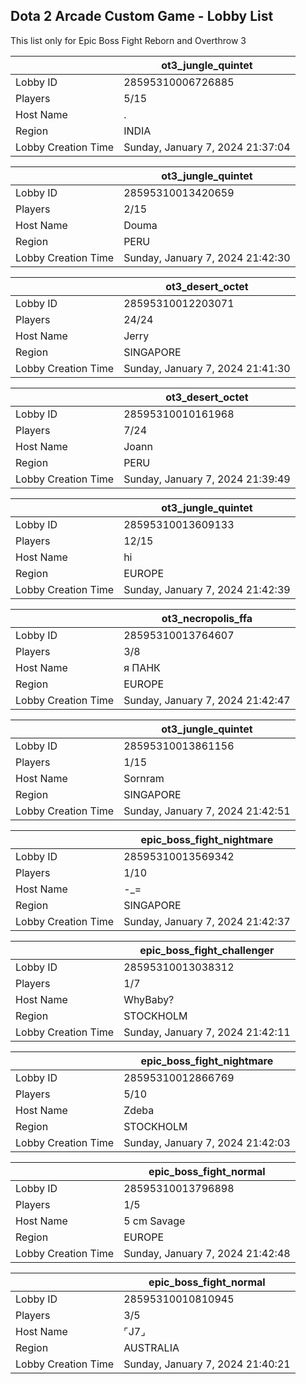 ## Dota 2 Arcade Custom Game - Lobby List

This list only for Epic Boss Fight Reborn and Overthrow 3

|  | ot3_jungle_quintet |
| ------ | ------ |
| Lobby ID | 28595310006726885 |
| Players | 5/15 |
| Host Name | . |
| Region | INDIA |
| Lobby Creation Time | Sunday, January 7, 2024 21:37:04 |


|  | ot3_jungle_quintet |
| ------ | ------ |
| Lobby ID | 28595310013420659 |
| Players | 2/15 |
| Host Name | Douma |
| Region | PERU |
| Lobby Creation Time | Sunday, January 7, 2024 21:42:30 |


|  | ot3_desert_octet |
| ------ | ------ |
| Lobby ID | 28595310012203071 |
| Players | 24/24 |
| Host Name | Jerry |
| Region | SINGAPORE |
| Lobby Creation Time | Sunday, January 7, 2024 21:41:30 |


|  | ot3_desert_octet |
| ------ | ------ |
| Lobby ID | 28595310010161968 |
| Players | 7/24 |
| Host Name | Joann |
| Region | PERU |
| Lobby Creation Time | Sunday, January 7, 2024 21:39:49 |


|  | ot3_jungle_quintet |
| ------ | ------ |
| Lobby ID | 28595310013609133 |
| Players | 12/15 |
| Host Name | hi |
| Region | EUROPE |
| Lobby Creation Time | Sunday, January 7, 2024 21:42:39 |


|  | ot3_necropolis_ffa |
| ------ | ------ |
| Lobby ID | 28595310013764607 |
| Players | 3/8 |
| Host Name | я ПАНК |
| Region | EUROPE |
| Lobby Creation Time | Sunday, January 7, 2024 21:42:47 |


|  | ot3_jungle_quintet |
| ------ | ------ |
| Lobby ID | 28595310013861156 |
| Players | 1/15 |
| Host Name | Sornram |
| Region | SINGAPORE |
| Lobby Creation Time | Sunday, January 7, 2024 21:42:51 |


|  | epic_boss_fight_nightmare |
| ------ | ------ |
| Lobby ID | 28595310013569342 |
| Players | 1/10 |
| Host Name | -_= |
| Region | SINGAPORE |
| Lobby Creation Time | Sunday, January 7, 2024 21:42:37 |


|  | epic_boss_fight_challenger |
| ------ | ------ |
| Lobby ID | 28595310013038312 |
| Players | 1/7 |
| Host Name | WhyBaby? |
| Region | STOCKHOLM |
| Lobby Creation Time | Sunday, January 7, 2024 21:42:11 |


|  | epic_boss_fight_nightmare |
| ------ | ------ |
| Lobby ID | 28595310012866769 |
| Players | 5/10 |
| Host Name | Zdeba |
| Region | STOCKHOLM |
| Lobby Creation Time | Sunday, January 7, 2024 21:42:03 |


|  | epic_boss_fight_normal |
| ------ | ------ |
| Lobby ID | 28595310013796898 |
| Players | 1/5 |
| Host Name | 5 cm Savage |
| Region | EUROPE |
| Lobby Creation Time | Sunday, January 7, 2024 21:42:48 |


|  | epic_boss_fight_normal |
| ------ | ------ |
| Lobby ID | 28595310010810945 |
| Players | 3/5 |
| Host Name | ⌜J7⌟ |
| Region | AUSTRALIA |
| Lobby Creation Time | Sunday, January 7, 2024 21:40:21 |


